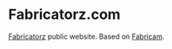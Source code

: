 # Fabricatorz.com

[Fabricatorz](http://fabricatorz.com) public website. Based on [Fabricam](https://github.com/Fabricatorz/fabricam).
